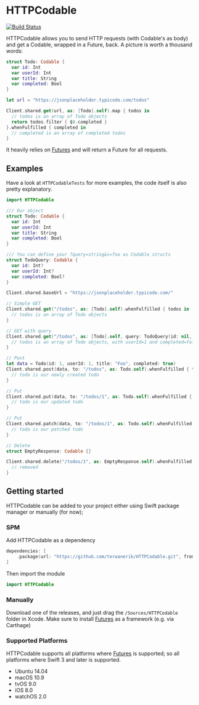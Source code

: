 # HTTPCodable
[![Build Status](https://travis-ci.com/terwanerik/HTTPCodable.svg?branch=master)](https://travis-ci.com/terwanerik/HTTPCodable)

HTTPCodable allows you to send HTTP requests (with Codable's as body) and get a Codable, wrapped in a Future, back. A picture is worth a thousand words:
```swift
struct Todo: Codable {
  var id: Int
  var userId: Int
  var title: String
  var completed: Bool
}

let url = "https://jsonplaceholder.typicode.com/todos"

Client.shared.get(url, as: [Todo].self).map { todos in
  // todos is an array of Todo objects
  return todos.filter { $0.completed }
}.whenFulfilled { completed in
  // completed is an array of completed todos
}
```

It heavily relies on [Futures](https://github.com/formbound/Futures) and will return a Future for all requests.

## Examples
Have a look at `HTTPCodableTests` for more examples, the code itself is also pretty explanatory.

```swift
import HTTPCodable

/// Our object
struct Todo: Codable {
  var id: Int
  var userId: Int
  var title: String
  var completed: Bool
}

/// You can define your ?query=string&s=foo as Codable structs
struct TodoQuery: Codable {
  var id: Int?
  var userId: Int?
  var completed: Bool?
}

Client.shared.baseUrl = "https://jsonplaceholder.typicode.com/"

// Simple GET
Client.shared.get("/todos", as: [Todo].self).whenFulfilled { todos in
  // todos is an array of Todo objects
}

// GET with query
Client.shared.get("/todos", as: [Todo].self, query: TodoQuery(id: nil, userId: 1, completed: false)).whenFulfilled { todos in
  // todos is an array of Todo objects, with userId=1 and completed=false
}

// Post
let data = Todo(id: 1, userId: 1, title: "Foo", completed: true)
Client.shared.post(data, to: "/todos", as: Todo.self).whenFulfilled { todo in
  // todo is our newly created todo
}

// Put
Client.shared.put(data, to: "/todos/1", as: Todo.self).whenFulfilled { todo in
  // todo is our updated todo
}

// Put
Client.shared.patch(data, to: "/todos/1", as: Todo.self).whenFulfilled { todo in
  // todo is our patched todo
}

// Delete
struct EmptyResponse: Codable {}

Client.shared.delete("/todos/1", as: EmptyResponse.self).whenFulfilled { _ in
  // removed
}
```

## Getting started

HTTPCodable can be added to your project either using Swift package manager or manually (for now);

### SPM
Add HTTPCodable as a dependency
```swift
dependencies: [
    .package(url: "https://github.com/terwanerik/HTTPCodable.git", from: "0.1.0")
]
```

Then import the module
```swift
import HTTPCodable
```

### Manually
Download one of the releases, and just drag the `/Sources/HTTPCodable` folder in Xcode. Make sure to install [Futures](https://github.com/formbound/Futures) as a framework (e.g. via Carthage)

### Supported Platforms

HTTPCodable supports all platforms where [Futures](https://github.com/formbound/Futures) is supported; so all platforms where Swift 3 and later is supported.

* Ubuntu 14.04
* macOS 10.9
* tvOS 9.0
* iOS 8.0
* watchOS 2.0
